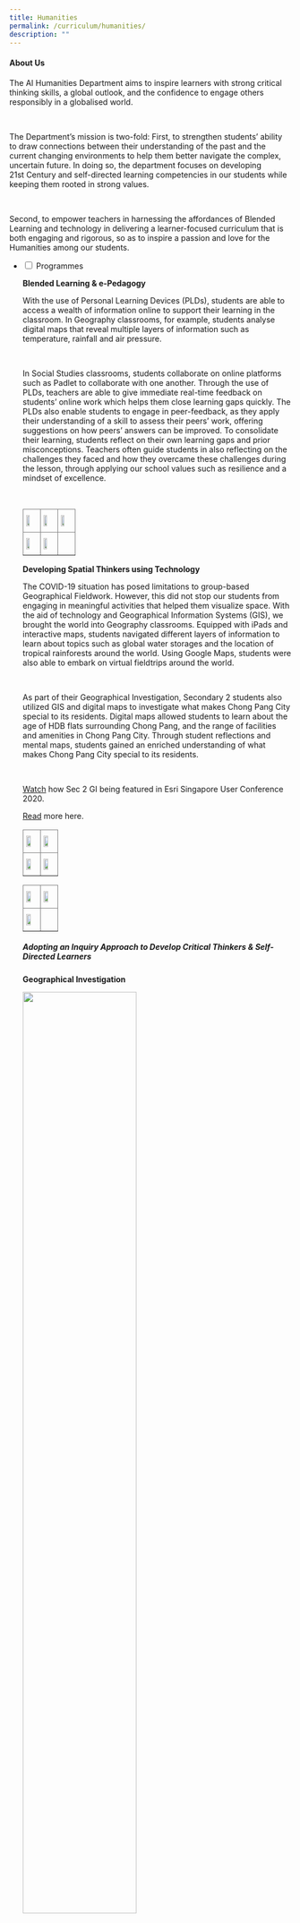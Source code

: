 ```yaml
---
title: Humanities
permalink: /curriculum/humanities/
description: ""
---
```

<h4><strong>About Us</strong></h4>
<p>The AI Humanities Department aims to inspire learners with strong critical thinking skills, a global outlook, and the confidence to engage others responsibly in a globalised world.</p><br>


<p>The Department’s mission is two-fold: First, to strengthen students’ ability to draw connections between their understanding of the past and the current changing environments to help them better navigate the complex, uncertain future. In doing so, the department focuses on developing 21st Century and self-directed learning competencies in our students while keeping them rooted in strong values.</p><br>

<p>Second, to empower teachers in harnessing the affordances of Blended Learning and technology in delivering a learner-focused curriculum that is both engaging and rigorous, so as to inspire a passion and love for the Humanities among our students.</p>
<ul class="jekyllcodex_accordion">
<li><input id="accordion1" type="checkbox" /> <label for="accordion1">Programmes</label>
<div>
<p><strong>Blended Learning & e-Pedagogy</strong></p>
<p>With the use of Personal Learning Devices (PLDs), students are able to access a wealth of information online to support their learning in the classroom. In Geography classrooms, for example, students analyse digital maps that reveal multiple layers of information such as temperature, rainfall and air pressure.</p><br>

<p>In Social Studies classrooms, students collaborate on online platforms such as Padlet to collaborate with one another. Through the use of PLDs, teachers are able to give immediate real-time feedback on students’ online work which helps them close learning gaps quickly. The PLDs also enable students to engage in peer-feedback, as they apply their understanding of a skill to assess their peers’ work, offering suggestions on how peers’ answers can be improved. To consolidate their learning, students reflect on their own learning gaps and prior misconceptions. Teachers often guide students in also reflecting on the challenges they faced and how they overcame these challenges during the lesson, through applying our school values such as resilience and a mindset of excellence.</p><br>
	
<style type="text/css">
.tg  {border-collapse:collapse;border-spacing:0;}
.tg td{border-color:black;border-style:solid;border-width:1px;font-family:Arial, sans-serif;font-size:14px;
  overflow:hidden;padding:10px 5px;word-break:normal;}
.tg th{border-color:black;border-style:solid;border-width:1px;font-family:Arial, sans-serif;font-size:14px;
  font-weight:normal;overflow:hidden;padding:10px 5px;word-break:normal;}
.tg .tg-fymr{border-color:inherit;font-weight:bold;text-align:left;vertical-align:top}
.tg .tg-0pky{border-color:inherit;text-align:left;vertical-align:top}
</style>
<table class="tg">
<thead>
  <tr>
    <th class="tg-fymr"><img style="width: 55%;" src="/images/Picture1.jpg" /></th>
    <th class="tg-fymr"><img style="width: 55%;" src="/images/Picture2.jpg" /></th>
    <th class="tg-fymr"><img style="width: 55%;" src="/images/Picture3.jpg" /></th>
  </tr>
</thead>
<tbody>
  <tr>
    <td class="tg-0pky"><img style="width: 55%;" src="/images/Picture4.jpg" /></td>
    <td class="tg-0pky"><img style="width: 55%;" src="/images/Picture5.jpg" /></td>
    <td class="tg-0pky"></td>
  </tr>
</tbody>
</table>
<p><strong>Developing Spatial Thinkers using Technology</strong></p>
 <p>The COVID-19 situation has posed limitations to group-based Geographical Fieldwork. However, this did not stop our students from engaging in meaningful activities that helped them visualize space. With the aid of technology and Geographical Information Systems (GIS), we brought the world into Geography classrooms. Equipped with iPads and interactive maps, students navigated different layers of information to learn about topics such as global water storages and the location of tropical rainforests around the world. Using Google Maps, students were also able to embark on virtual fieldtrips around the world.</p><br>

<p>As part of their Geographical Investigation, Secondary 2 students also utilized GIS and digital maps to investigate what makes Chong Pang City special to its residents. Digital maps allowed students to learn about the age of HDB flats surrounding Chong Pang, and the range of facilities and amenities in Chong Pang City. Through student reflections and mental maps, students gained an enriched understanding of what makes Chong Pang City special to its residents.</p><br>

 <p><a href="https://www.youtube.com/watch?v=lbIp4PZrUBg&feature=emb_logo">Watch</a> how Sec 2 GI being featured in Esri Singapore User Conference 2020.  </p>
<p><a href="https://sites.google.com/moe.edu.sg/gisatmoe/geographies-of-yishun">Read</a> more here.</p>
<style type="text/css">
.tg  {border-collapse:collapse;border-spacing:0;}
.tg td{border-color:black;border-style:solid;border-width:1px;font-family:Arial, sans-serif;font-size:14px;
  overflow:hidden;padding:10px 5px;word-break:normal;}
.tg th{border-color:black;border-style:solid;border-width:1px;font-family:Arial, sans-serif;font-size:14px;
  font-weight:normal;overflow:hidden;padding:10px 5px;word-break:normal;}
.tg .tg-fymr{border-color:inherit;font-weight:bold;text-align:left;vertical-align:top}
.tg .tg-0pky{border-color:inherit;text-align:left;vertical-align:top}
</style>
<table class="tg">
<thead>
  <tr>
    <th class="tg-fymr"><img style="width: 65%;" src="/images/Tech1.jpg" /></th>
    <th class="tg-fymr"><img style="width: 65%;" src="/images/Tech2.jpeg" /></th>
  </tr>
</thead>
<tbody>
  <tr>
    <td class="tg-0pky"><img style="width: 65%;" src="/images/Tech3.jpg" /></td>
    <td class="tg-0pky"><img style="width: 65%;" src="/images/Tech4.jpg" /></td>
  </tr>
</tbody>
</table>
<style type="text/css">
.tg  {border-collapse:collapse;border-spacing:0;}
.tg td{border-color:black;border-style:solid;border-width:1px;font-family:Arial, sans-serif;font-size:14px;
  overflow:hidden;padding:10px 5px;word-break:normal;}
.tg th{border-color:black;border-style:solid;border-width:1px;font-family:Arial, sans-serif;font-size:14px;
  font-weight:normal;overflow:hidden;padding:10px 5px;word-break:normal;}
.tg .tg-fymr{border-color:inherit;font-weight:bold;text-align:left;vertical-align:top}
.tg .tg-0pky{border-color:inherit;text-align:left;vertical-align:top}
</style>
<table class="tg">
<thead>
  <tr>
    <th class="tg-fymr"><img style="width: 65%;" src="/images/Tech5.png" /></th>
    <th class="tg-fymr"><img style="width: 65%;" src="/images/Tech6.jpg" /></th>
  </tr>
</thead>
<tbody>
  <tr>
    <td class="tg-0pky"><img style="width: 65%;" src="/images/Tech7.jpg" /></td>
    <td class="tg-0pky"></td>
  </tr>
</tbody>
</table>
	
<p><h5>Adopting an Inquiry Approach to Develop Critical Thinkers & Self-Directed Learners</h5></p>
	<p><strong>Geographical Investigation</strong></p>
<img style="width: 65%;" src="/images/Picture6.jpg" />
<p>With Singapore facing the challenges of an ageing population, our Secondary 2 students investigated if Yishun is an inclusive place for the elderly. With the ease in Covid-19 measurements, the students could finally embark on a learning journey! Students conducted independent field investigations on the inclusivity of facilities and walking paths in Chong Pang. At the end of the investigation, our Secondary 2 Geographers put on their thinking caps and came up with proposals to improve the facilities and walking paths of Chong Pang City, such as an increased number of benches as resting points for the elderly. Overall, the GI not only offered them an opportunity to hone their critical thinking skills but to also make a difference in the lives of others.</p>
	
<p><strong>Historical Investigation</strong></p>
<p>This year, the Secondary 2 students partook in an Historical Investigation activity where they explored the inquiry question: How did healthcare in Singapore change after 1965 to the late 1980s?.<p></br>

<p>Through the investigation, students were better able to understand the healthcare policies, infrastructure, and services introduced by the Singapore government since independence. Students were also excited to learn more about Encik Ahmad Ibrahim, whom our school is named after. Encik Ahmad Ibrahim had served as the Minister of Health from 1959-1961 and played a significant role in tackling healthcare issues from the spread of infectious diseases to improving the quality of healthcare services in Singapore.<p></br>
<style type="text/css">
.tg  {border-collapse:collapse;border-spacing:0;}
.tg td{border-color:black;border-style:solid;border-width:1px;font-family:Arial, sans-serif;font-size:14px;
  overflow:hidden;padding:10px 5px;word-break:normal;}
.tg th{border-color:black;border-style:solid;border-width:1px;font-family:Arial, sans-serif;font-size:14px;
  font-weight:normal;overflow:hidden;padding:10px 5px;word-break:normal;}
.tg .tg-fymr{border-color:inherit;font-weight:bold;text-align:left;vertical-align:top}
.tg .tg-0pky{border-color:inherit;text-align:left;vertical-align:top}
</style>
<table class="tg">
<thead>
  <tr>
    <th class="tg-fymr"><img style="width: 65%;" src="/images/HistoricalInvestigations1.jpg" /></th>
    <th class="tg-fymr"><img style="width: 65%;" src="/images/HistoricalInvestigations2.jpg" /></th>
  </tr>
</thead>
<tbody>
  <tr>
    <td class="tg-0pky"><img style="width: 65%;" src="/images/HistoricalInvestigations3.jpg" /></td>
    <td class="tg-0pky"><img style="width: 65%;" src="/images/HistoricalInvestigations4.jpg" /></td>
  </tr>
</tbody>
</table>
<img style="width: 45%;" src="/images/HistoricalInvestigations5.jpg" />
<p><strong>Social Studies Investigation</strong></p>
<p>Through a digital virtual learning journey organised by Migrant X Me, our students (virtually) traversed the streets of Little India, Jalan Besar, and neighborhood. Our students took a tiny glimpse into the lives of migrant workers. Our students heard their struggles, their stories and the stigma migrant workers faced in Singapore. Drawing on the anecdotal evidence, diverse perspectives, and intensive research, our students unpacked the multifaceted issue. By undertaking Issues Investigation, our students scrutinized stereotypes, questioned their prejudices, and uncovered the complexities that shaped the issue. The students formed their conclusions and presented their findings in an infographic.</p><br>
<style type="text/css">
.tg  {border-collapse:collapse;border-spacing:0;}
.tg td{border-color:black;border-style:solid;border-width:1px;font-family:Arial, sans-serif;font-size:14px;
  overflow:hidden;padding:10px 5px;word-break:normal;}
.tg th{border-color:black;border-style:solid;border-width:1px;font-family:Arial, sans-serif;font-size:14px;
  font-weight:normal;overflow:hidden;padding:10px 5px;word-break:normal;}
.tg .tg-fymr{border-color:inherit;font-weight:bold;text-align:left;vertical-align:top}
.tg .tg-0pky{border-color:inherit;text-align:left;vertical-align:top}
</style>
<table class="tg">
<thead>
  <tr>
    <th class="tg-fymr"><img style="width: 55%;" src="/images/Picture10.jpg" /></th>
    <th class="tg-fymr"><img style="width: 55%;" src="/images/Picture11.jpg" /></th>
  </tr>
</thead>
<tbody>
  <tr>
    <td class="tg-0pky"><img style="width: 55%;" src="/images/Picture12.jpg" /></td>
    <td class="tg-0pky"><img style="width: 55%;" src="/images/Picture13.jpg" /></td>
  </tr>
</tbody>
</table>
</div>
</li>

<li><input id="accordion2" type="checkbox" /> <label for="accordion2">Learning Beyond Classroom: Fostering a Joy of Learning</label>
<div>
<p></p>
</div>
</li>
<li><input id="accordion3" type="checkbox" /> <label for="accordion3">Talent Development through Human Academy</label>
<div>
<p></p>
<li><input id="accordion4" type="checkbox" /> <label for="accordion4">Organisation Chart</label>
<div>
<table style="margin-left: auto; margin-right: auto;">
<tbody>
<tr>
<th style="text-align: center;">Name</th>
</tr>
<tr style="text-align: center;">
<td>Ms Carol Ann Martin (HOD / Humanities)</td>
</tr>
<tr style="text-align: center;">
<td>Mr Syed Faisal (HOD / Special Projects)</td>
</tr>
<tr style="text-align: center;">
<td>Mr Siva Balan (HOD/ CCE)&nbsp;</td>
</tr>
<tr style="text-align: center;">
<td>Mr Teo Chee Siong (ST/ POA)</td>
</tr>
<tr style="text-align: center;">
<td>Ms Doris Lee (ST/ Geography)</td>
</tr>
<tr style="text-align: center;">
<td>Mdm Tay Liling&nbsp;</td>
</tr>
<tr style="text-align: center;">
<td>Miss Theresa Ong&nbsp;</td>
</tr>
<tr style="text-align: center;">
<td>Ms Farhanah&nbsp;</td>
</tr>
<tr style="text-align: center;">
<td>Ms Nurul Aqilah</td>
</tr>
<tr style="text-align: center;">
<td>Mr Chong Wensheng&nbsp;</td>
</tr>
<tr style="text-align: center;">
<td>Miss Lui Ying Jie&nbsp;</td>
</tr>
<tr style="text-align: center;">
<td>Mr Tan Wei Hong&nbsp;</td>
</tr>
</tbody>
</table>
</div>
</li>
</ul>
